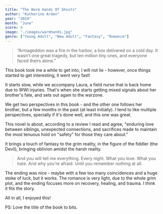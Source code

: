 ```yaml
---
title: "The Warm Hands Of Ghosts"
author: "Katherine Arden"
year: "2024"
month: "June"
score: 4
image: "./images/warmhands.jpg"
genre: ["Young Adult", "New Adult", "Fantasy", "Romance"]
---
```


> “Armageddon was a fire in the harbor, a box delivered on a cold day. It wasn't one great tragedy,
> but ten million tiny ones, and everyone faced theirs alone.”

This book took me a while to get into, I will not lie - however, once things started to get interesting, it went very fast!

It starts slow, while we accompany Laura, a field nurse that is back home due to WWI injuries. That's when she starts getting mixed signals about her brother's fate, and sets out again to the warzone.

We get two perspectives in this book - and the other one follows her brother, but a few months in the past (at least initially). I tend to like multiple perspectives, specially if it's done well, and this one was great.

This novel is about, according to a review I read and agree, "enduring love between siblings, unexpected connections, and sacrifices made to maintain the most tenuous hold on "safety" for those they care about."

It brings a touch of fantasy to the grim reality, in the figure of the fiddler (the Devil), bringing oblivion amidst the harsh reality.

> And you will tell me everything. Every night. What you love. What you hate. And why you're afraid. Until you remember nothing at all.

The ending was nice - maybe with a few too many coincidences and a huge stoke of luck, but it works. The romance is very light, due to the whole grim plot, and the ending focuses more on recovery, healing, and trauma. I think it fits the story.

All in all, I enjoyed this!

PS: Love the title of the book to bits.
